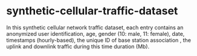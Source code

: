 # synthetic-cellular-traffic-dataset
In this synthetic cellular network traffic dataset, each entry contains an anonymized user identification, age, gender (10: male, 11: female), date, timestamps (hourly-based), the unique ID of base station association , the uplink and downlink traffic during this time duration (Mb).
